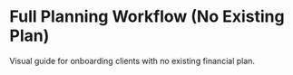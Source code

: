 # Full Planning Workflow (No Existing Plan)
Visual guide for onboarding clients with no existing financial plan.